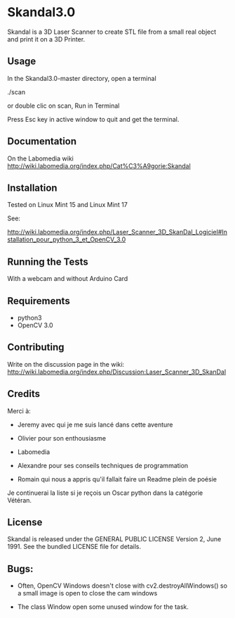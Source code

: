 Skandal3.0
==========

Skandal is a 3D Laser Scanner to create STL file from a small real object
and print it on a 3D Printer.

## Usage
In the Skandal3.0-master directory, open a terminal

 ./scan

 or double clic on scan, Run in Terminal

Press Esc key in active window to quit and get the terminal.

## Documentation
On the Labomedia wiki
http://wiki.labomedia.org/index.php/Cat%C3%A9gorie:Skandal


## Installation
Tested on Linux Mint 15 and Linux Mint 17

See:

http://wiki.labomedia.org/index.php/Laser_Scanner_3D_SkanDal_Logiciel#Installation_pour_python_3_et_OpenCV_3.0


## Running the Tests
With a webcam and without Arduino Card


## Requirements
* python3
* OpenCV 3.0


## Contributing
Write on the discussion page in the wiki:
http://wiki.labomedia.org/index.php/Discussion:Laser_Scanner_3D_SkanDal


## Credits
Merci à:

* Jeremy avec qui je me suis lancé dans cette aventure

* Olivier pour son enthousiasme

* Labomedia

* Alexandre pour ses conseils techniques de programmation

* Romain qui nous a appris qu'il fallait faire un Readme plein de poésie

Je continuerai la liste si je reçois un Oscar python dans la catégorie Vétéran.


## License
Skandal is released under the GENERAL PUBLIC LICENSE Version 2, June 1991.
See the bundled LICENSE file for details.


## Bugs:
* Often, OpenCV Windows doesn't close with cv2.destroyAllWindows()
    so a small image is open to close the cam windows

* The class Window open some unused window for the task.
